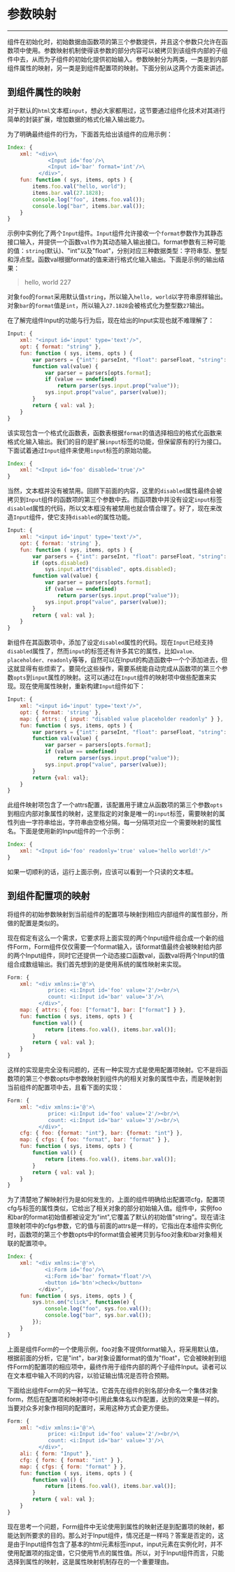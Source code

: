 # 参数映射

---

组件在初始化时，初始数据由函数项的第三个参数提供，并且这个参数只允许在函数项中使用。参数映射机制使得该参数的部分内容可以被拷贝到该组件内部的子组件中去，从而为子组件的初始化提供初始输入。参数映射分为两类，一类是到内部组件属性的映射，另一类是到组件配置项的映射。下面分别从这两个方面来讲述。

## 到组件属性的映射

对于默认的`html`文本框`input`，想必大家都用过，这节要通过组件化技术对其进行简单的封装扩展，增加数据的格式化输入输出能力。

为了明确最终组件的行为，下面首先给出该组件的应用示例：

```js
Index: {
    xml: "<div>\
             <Input id='foo'/>\
             <Input id='bar' format='int'/>\
          </div>",
    fun: function ( sys, items, opts ) {
        items.foo.val("hello, world");
        items.bar.val(27.1828);
        console.log("foo", items.foo.val());
        console.log("bar", items.bar.val());
    }
} 
```

示例中实例化了两个`Input`组件。`Input`组件允许接收一个`format`参数作为其静态接口输入，并提供一个函数`val`作为其动态输入输出接口。format参数有三种可能的值：`string`(默认)、"int"以及"float"，分别对应三种数据类型：字符串型、整型和浮点型。函数val根据format的值来进行格式化输入输出。下面是示例的输出结果：

>hello, world
 227

对象`foo`的`format`采用默认值`string`，所以输入`hello, world`以字符串原样输出。对象`bar`的`format`值是`int`，所以输入`27.1828`会被格式化为整型数`27`输出。

在了解完组件Input的功能与行为后，现在给出的Input实现也就不难理解了：

```js
Input: {
    xml: "<input id='input' type='text'/>",
    opt: { format: "string" },
    fun: function ( sys, items, opts ) {
        var parsers = {"int": parseInt, "float": parseFloat, "string": String};
        function val(value) {
            var parser = parsers[opts.format];
            if (value == undefined)
                return parser(sys.input.prop("value"));
            sys.input.prop("value", parser(value));
        }
        return { val: val };
    }
}
```

该实现包含一个格式化函数表，函数表根据`format`的值选择相应的格式化函数来格式化输入输出。我们的目的是扩展`input`标签的功能，但保留原有的行为接口。下面试着通过`Input`组件来使用`input`标签的原始功能。

```js
Index: {
    xml: "<Input id='foo' disabled='true'/>"
}
```

当然，文本框并没有被禁用。回顾下前面的内容，这里的`disabled`属性最终会被拷贝到`Input`组件的函数项的第三个参数中去。而函项数中并没有设定`input`标签`disabled`属性的代码，所以文本框没有被禁用也就合情合理了。好了，现在来改造`Input`组件，使它支持`disabled`的属性功能。

```js
Input: {
    xml: "<input id='input' type='text'/>",
    opt: { format: 'string' },
    fun: function ( sys, items, opts ) {
        var parsers = {"int": parseInt, "float": parseFloat, "string": String};
        if (opts.disabled)
            sys.input.attr("disabled", opts.disabled);
        function val(value) {
            var parser = parsers[opts.format];
            if (value == undefined)
                return parser(sys.input.prop("value"));
            sys.input.prop("value", parser(value));
        }
        return { val: val };
    }
}
```
新组件在其函数项中，添加了设定`disabled`属性的代码。现在`Input`已经支持`disabled`属性了，然而`input`的标签还有许多其它的属性，比如`value、placeholder、readonly`等等，自然可以在Input的构造函数中一个个添加进去，但这就显得有些烦索了。要简化这些操作，需要系统能自动完成从函数项的第三个参数`opts`到`input`属性的映射。这可以通过在`Input`组件的映射项中做些配置来实现。现在使用属性映射，重新构建`Input`组件如下：

```js
Input: {
    xml: "<input id='input' type='text'/>",
    opt: { format: 'string' },
    map: { attrs: { input: "disabled value placeholder readonly" } },
    fun: function ( sys, items, opts ) {
        var parsers = {"int": parseInt, "float": parseFloat, "string": String};
        function val(value) {
            var parser = parsers[opts.format];
            if (value == undefined)
                return parser(sys.input.prop("value"));
            sys.input.prop("value", parser(value));
        }
        return {val: val};
    }
}
```

此组件映射项包含了一个attrs配置，该配置用于建立从函数项的第三个参数`opts`到相应内部对象属性的映射，这里指定的对象是唯一的`input`标签，需要映射的属性列由一字符串给出，字符串由空格分隔，每一分隔项对应一个需要映射的属性名。下面是使用新的Input组件的一个示例：

```js
Index: {
    xml: "<Input id='foo' readonly='true' value='hello world!'/>"
}
```

如果一切顺利的话，运行上面示例，应该可以看到一个只读的文本框。

## 到组件配置项的映射

将组件的初始参数映射到当前组件的配置项与映射到相应内部组件的属性部分，所做的配置是类似的。

现在假定有这么一个需求，它要求将上面实现的两个Input组件组合成一个新的组件Form，Form组件仅仅需要一个format输入，该format值最终会被映射给内部的两个Input组件，同时它还提供一个动态接口函数val，函数val将两个Input的值组合成数组输出。我们首先想到的是使用系统的属性映射来实现。

```js
Form: {
    xml: "<div xmlns:i='@'>\
             price: <i:Input id='foo' value='2'/><br/>\
             count: <i:Input id='bar' value='3'/>\
          </div>",
    map: { attrs: { foo: ["format"], bar: ["format"] } },
    fun: function ( sys, items, opts ) {
        function val() {
            return [items.foo.val(), items.bar.val()];
        }
        return { val: val };
    }
}
```

这样的实现是完全没有问题的，还有一种实现方式是使用配置项映射。它不是将函数项的第三个参数opts中参数映射到组件内的相关对象的属性中去，而是映射到当前组件的配置项中去，且看下面的实现：

```js
Form: {
    xml: "<div xmlns:i='@'>\
             price: <i:Input id='foo' value='2'/><br/>\
             count: <i:Input id='bar' value='3'/><br/>\
          </div>",
    cfg: { foo: {format: "int"}, bar: {format: "int"} },
    map: { cfgs: { foo: "format", bar: "format" } },
    fun: function ( sys, items, opts ) {
        function val() {
            return [items.foo.val(), items.bar.val()];
        }
        return { val: val };
    }
}
```

为了清楚地了解映射行为是如何发生的，上面的组件明确给出配置项cfg，配置项cfg与标签的属性类似，它给出了相关对象的部分初始输入值。组件中，实例foo和bar的format初始值都被设定为"int",它覆盖了默认的初始值"string"。现在请注意映射项中的cfgs参数，它的值与前面的attrs是一样的，它指出在本组件实例化时，函数项的第三个参数opts中的format值会被拷贝到与foo对象和bar对象相关联的配置项中。

```js
Index: {
    xml: "<div xmlns:i='@'>\
            <i:Form id='foo'/>\
            <i:Form id='bar' format='float'/>\
            <button id='btn'>check</button>
          </div>",
    fun: function ( sys, items, opts ) {
        sys.btn.on("click", function(e) {
            console.log("foo", sys.foo.val());
            console.log("bar", sys.bar.val());
        });
    }
}
```

上面是组件Form的一个使用示例，foo对象不提供format输入，将采用默认值，根据前面的分析，它是"int"，bar对象设置format的值为"float"，它会被映射到组件Form的配置项的相应项中，最终作用于组件内部的两个子组件Input。读者可以在文本框中输入不同的内容，以验证输出情况是否符合预期。

下面给出组件Form的另一种写法，它首先在组件的别名部分命名一个集体对象form，然后在配置项和映射项中引用此集体名以作配置，达到的效果是一样的。当要对众多对象作相同的配置时，采用这种方式会更方便些。

```js
Form: {
    xml: "<div xmlns:i='@'>\
             price: <i:Input id='foo' value='2'/><br/>\
             count: <i:Input id='bar' value='3'/>\
          </div>",
    ali: { form: "Input" },
    cfg: { form: { format: "int" } },
    map: { cfgs: { form: "format" } },
    fun: function ( sys, items, opts ) {
        function val() {
            return [items.foo.val(), items.bar.val()];
        }
        return { val: val };
    }
}
```

现在思考一个问题，Form组件中无论使用到属性的映射还是到配置项的映射，都能达到所要求的目的。那么对于Input组件，情况还是一样吗？答案是否定的，这是由于Input组件包含了基本的html元素标签input，input元素在实例化时，并不使用配置项的指定值，它只使用节点的属性值。所以，对于Input组件而言，只能选择到属性的映射，这是属性映射机制存在的一个重要理由。
